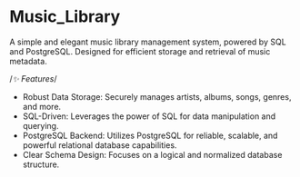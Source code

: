 # Music_Library
A simple and elegant music library management system, powered by SQL and PostgreSQL. Designed for efficient storage and retrieval of music metadata. 

/*✨ Features*/

- Robust Data Storage: Securely manages artists, albums, songs, genres, and more. 
- SQL-Driven: Leverages the power of SQL for data manipulation and querying.  
- PostgreSQL Backend: Utilizes PostgreSQL for reliable, scalable, and powerful relational database capabilities. 
- Clear Schema Design: Focuses on a logical and normalized database structure.
